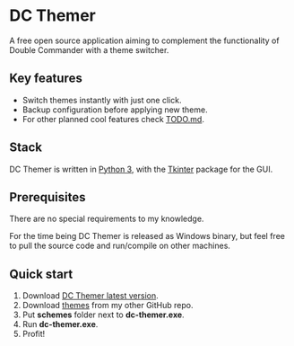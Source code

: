 # DC Themer
A free open source application aiming to complement the functionality of Double Commander with a theme switcher.

## Key features
* Switch themes instantly with just one click.
* Backup configuration before applying new theme.
* For other planned cool features check [TODO.md](TODO.md).

## Stack
DC Themer is written in [Python 3](https://www.python.org/), with the [Tkinter](https://wiki.python.org/moin/TkInter) package for the GUI.

## Prerequisites
There are no special requirements to my knowledge.

For the time being DC Themer is released as Windows binary, but feel free to pull the source code and run/compile on other machines.

## Quick start
1. Download [DC Themer latest version](https://github.com/t0mmili/dc-themer/releases/latest).
2. Download [themes]((https://github.com/t0mmili/dc-themes)) from my other GitHub repo.
3. Put **schemes** folder next to **dc-themer.exe**.
4. Run **dc-themer.exe**.
5. Profit!
